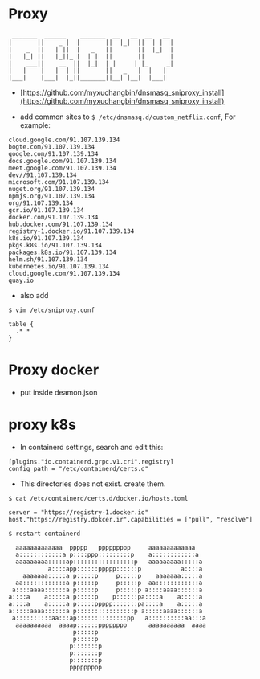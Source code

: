 # Proxy
```
 _______  ______    _______  __   __  __   __ 
|       ||    _ |  |       ||  |_|  ||  | |  |
|    _  ||   | ||  |   _   ||       ||  |_|  |
|   |_| ||   |_||_ |  | |  ||       ||       |
|    ___||    __  ||  |_|  | |     | |_     _|
|   |    |   |  | ||       ||   _   |  |   |  
|___|    |___|  |_||_______||__| |__|  |___|  
```


- [https://github.com/myxuchangbin/dnsmasq_sniproxy_install](https://github.com/myxuchangbin/dnsmasq_sniproxy_install)


- add common sites to ` $ /etc/dnsmasq.d/custom_netflix.conf `, For example:
```
cloud.google.com/91.107.139.134
bogte.com/91.107.139.134
google.com/91.107.139.134
docs.google.com/91.107.139.134
meet.google.com/91.107.139.134
dev//91.107.139.134
microsoft.com/91.107.139.134
nuget.org/91.107.139.134
npmjs.org/91.107.139.134
org/91.107.139.134
gcr.io/91.107.139.134
docker.com/91.107.139.134
hub.docker.com/91.107.139.134
registry-1.docker.io/91.107.139.134
k8s.io/91.107.139.134
pkgs.k8s.io/91.107.139.134
packages.k8s.io/91.107.139.134
helm.sh/91.107.139.134
kubernetes.io/91.107.139.134
cloud.google.com/91.107.139.134
quay.io
```

- also add 
```
$ vim /etc/sniproxy.conf 

table {
  .* *
}

```

# Proxy docker
- put inside deamon.json

# proxy k8s
- In containerd settings, search and edit this:
```
[plugins."io.containerd.grpc.v1.cri".registry]
config_path = "/etc/containerd/certs.d"
```

- This directories does not exist. create them. 
```
$ cat /etc/containerd/certs.d/docker.io/hosts.toml

server = "https://registry-1.docker.io"
host."https://registry.dokcer.ir".capabilities = ["pull", "resolve"]

$ restart containerd
```

```
  aaaaaaaaaaaaa  ppppp   ppppppppp     aaaaaaaaaaaaa   
  a::::::::::::a p::::ppp:::::::::p    a::::::::::::a  
  aaaaaaaaa:::::ap:::::::::::::::::p   aaaaaaaaa:::::a 
           a::::app::::::ppppp::::::p           a::::a 
    aaaaaaa:::::a p:::::p     p:::::p    aaaaaaa:::::a 
  aa::::::::::::a p:::::p     p:::::p  aa::::::::::::a 
 a::::aaaa::::::a p:::::p     p:::::p a::::aaaa::::::a 
a::::a    a:::::a p:::::p    p::::::pa::::a    a:::::a 
a::::a    a:::::a p:::::ppppp:::::::pa::::a    a:::::a 
a:::::aaaa::::::a p::::::::::::::::p a:::::aaaa::::::a 
 a::::::::::aa:::ap::::::::::::::pp   a::::::::::aa:::a
  aaaaaaaaaa  aaaap::::::pppppppp      aaaaaaaaaa  aaaa
                  p:::::p                              
                  p:::::p                              
                 p:::::::p                             
                 p:::::::p                             
                 p:::::::p                             
                 ppppppppp                             
```